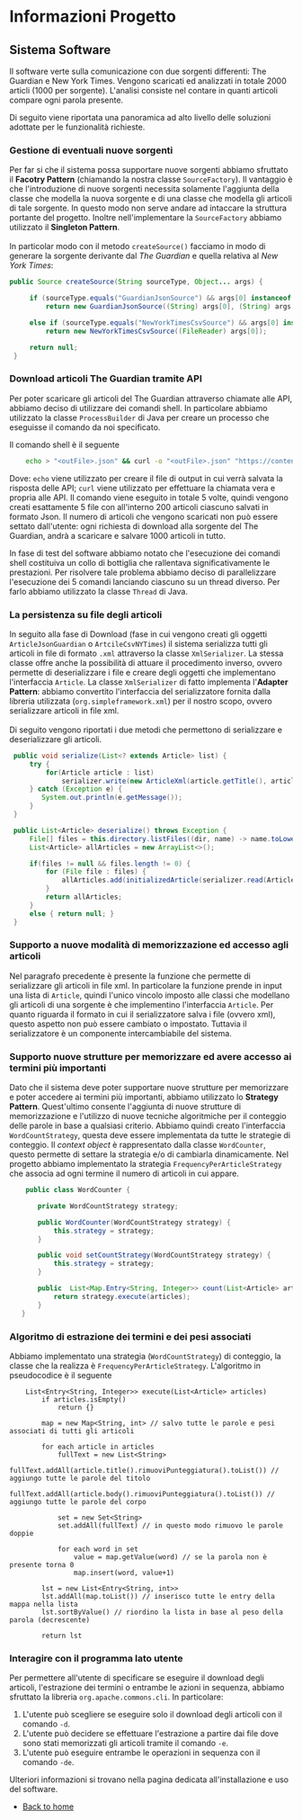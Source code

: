 # Informazioni Progetto

## Sistema Software
Il software verte sulla comunicazione con due sorgenti differenti: The Guardian e New York Times. Vengono scaricati ed analizzati in totale 2000 articli (1000 per sorgente). L'analisi consiste nel contare in quanti articoli compare ogni parola presente.

Di seguito viene riportata una panoramica ad alto livello delle soluzioni adottate per le funzionalità richieste.

### Gestione di eventuali nuove sorgenti
Per far si che il sistema possa supportare nuove sorgenti abbiamo sfruttato il __Facotry Pattern__ (chiamando la nostra classe `SourceFactory`). Il vantaggio è che l'introduzione di nuove sorgenti necessita solamente l'aggiunta della classe che modella la nuova sorgente e di una classe che modella gli articoli di tale sorgente. In questo modo non serve andare ad intaccare la struttura portante del progetto. Inoltre nell'implementare la `SourceFactory` abbiamo utilizzato il __Singleton Pattern__.
<br></br>
In particolar modo con il metodo `createSource()` facciamo in modo di generare la sorgente derivante dal _The Guardian_ e quella relativa al _New York Times_:
```java
public Source createSource(String sourceType, Object... args) {

     if (sourceType.equals("GuardianJsonSource") && args[0] instanceof String && args[1] instanceof String)
         return new GuardianJsonSource((String) args[0], (String) args[1]);

     else if (sourceType.equals("NewYorkTimesCsvSource") && args[0] instanceof FileReader)
         return new NewYorkTimesCsvSource((FileReader) args[0]);

     return null;
 }
```

### Download articoli The Guardian tramite API
Per poter scaricare gli articoli del The Guardian attraverso chiamate alle API, abbiamo deciso di utilizzare dei comandi shell. In particolare abbiamo utilizzato la classe `ProcessBuilder` di Java per creare un processo che eseguisse il comando da noi specificato.

Il comando shell è il seguente

```bash
    echo > "<outFile>.json" && curl -o "<outFile>.json" "https://content.guardianapis.com/search?show-fields=all&page-size=200&page=<i>&api-key=<apiKey>"
```

Dove: `echo` viene utilizzato per creare il file di output in cui verrà salvata la risposta delle API; `curl` viene utilizzato per effettuare la chiamata vera e propria alle API.
Il comando viene eseguito in totale 5 volte, quindi vengono creati esattamente 5 file con all'interno 200 articoli ciascuno salvati in formato Json. Il numero di articoli che vengono scaricati non può essere settato dall'utente: ogni richiesta di download alla sorgente del The Guardian, andrà a scaricare e salvare 1000 articoli in tutto.

In fase di test del software abbiamo notato che l'esecuzione dei comandi shell costituiva un collo di bottiglia che rallentava significativamente le prestazioni. Per risolvere tale problema abbiamo deciso di parallelizzare l'esecuzione dei 5 comandi lanciando ciascuno su un thread diverso. Per farlo abbiamo utilizzato la classe `Thread` di Java.

### La persistenza su file degli articoli
In seguito alla fase di Download (fase in cui vengono creati gli oggetti `ArticleJsonGuardian` o `ArtcileCsvNYTimes`) il sistema serializza tutti gli articoli in file di formato `.xml` attraverso la classe `XmlSerializer`.  La stessa classe offre anche la possibilità di attuare il procedimento inverso, ovvero permette di deserializzare i file e creare degli oggetti che implementano l'interfaccia `Article`. La classe `XmlSerializer` di fatto implementa l'__Adapter Pattern__: abbiamo convertito l'interfaccia del serializzatore fornita dalla libreria utilizzata (`org.simpleframework.xml`) per il nostro scopo, ovvero serializzare articoli in file xml.
<br></br>
 Di seguito vengono riportati i due metodi che permettono di serializzare e deserializzare gli articoli.

```java
 public void serialize(List<? extends Article> list) {
     try {
         for(Article article : list)
             serializer.write(new ArticleXml(article.getTitle(), article.getBody()), new File(this.directory, productionCount++ + ".xml"));
     } catch (Exception e) {
        System.out.println(e.getMessage());
     }
 }
```
```java
 public List<Article> deserialize() throws Exception {
     File[] files = this.directory.listFiles((dir, name) -> name.toLowerCase().endsWith(".xml"));
     List<Article> allArticles = new ArrayList<>();

     if(files != null && files.length != 0) {
         for (File file : files) {
             allArticles.add(initializedArticle(serializer.read(ArticleXml.class, file)));
         }
         return allArticles;
     }
     else { return null; }
 }
```
### Supporto a nuove modalità di memorizzazione ed accesso agli articoli
Nel paragrafo precedente è presente la funzione che permette di serializzare gli articoli in file xml. In particolare la funzione prende in input una lista di `Article`, quindi l'unico vincolo imposto alle classi che modellano gli articoli di una sorgente è che implementino l'interfaccia `Article`. Per quanto riguarda il formato in cui il serializzatore salva i file (ovvero xml), questo aspetto non può essere cambiato o impostato. Tuttavia il serializzatore è un componente intercambiabile del sistema.
    
### Supporto nuove strutture per memorizzare ed avere accesso ai termini più importanti
Dato che il sistema deve poter supportare nuove strutture per memorizzare e poter accedere ai termini più importanti, abbiamo utilizzato lo __Strategy Pattern__. Quest'ultimo consente l'aggiunta di nuove strutture di memorizzazione e l'utilizzo di nuove tecniche algoritmiche per il conteggio delle parole in base a qualsiasi criterio. Abbiamo quindi creato l'interfaccia `WordCountStrategy`, questa deve essere implementata da tutte le strategie di conteggio. Il _context object_ è rappresentato dalla classe `WordCounter`, questo permette di settare la strategia e/o di cambiarla dinamicamente. Nel progetto abbiamo implementato la strategia `FrequencyPerArticleStrategy` che associa ad ogni termine il numero di articoli in cui appare.
```java
    public class WordCounter {

       private WordCountStrategy strategy;

       public WordCounter(WordCountStrategy strategy) {
           this.strategy = strategy;
       }

       public void setCountStrategy(WordCountStrategy strategy) {
           this.strategy = strategy;
       }

       public  List<Map.Entry<String, Integer>> count(List<Article> articles) {
           return strategy.execute(articles);
       }
   }
```

### Algoritmo di estrazione dei termini e dei pesi associati
Abbiamo implementato una strategia (`WordCountStrategy`) di conteggio, la classe che la realizza è `FrequencyPerArticleStrategy`. L'algoritmo in pseudocodice è il seguente

```
    List<Entry<String, Integer>> execute(List<Article> articles)
        if articles.isEmpty()
            return {}

        map = new Map<String, int> // salvo tutte le parole e pesi associati di tutti gli articoli

        for each article in articles
            fullText = new List<String>
            fullText.addAll(article.title().rimuoviPunteggiatura().toList()) // aggiungo tutte le parole del titolo
            fullText.addAll(article.body().rimuoviPunteggiatura().toList()) // aggiungo tutte le parole del corpo

            set = new Set<String>
            set.addAll(fullText) // in questo modo rimuovo le parole doppie

            for each word in set
                value = map.getValue(word) // se la parola non è presente torna 0
                map.insert(word, value+1)

        lst = new List<Entry<String, int>>
        lst.addAll(map.toList()) // inserisco tutte le entry della mappa nella lista
        lst.sortByValue() // riordino la lista in base al peso della parola (decrescente)

        return lst
```

### Interagire con il programma lato utente
Per permettere all'utente di specificare se eseguire il download degli articoli, l'estrazione dei termini o entrambe le azioni in sequenza, abbiamo sfruttato la libreria `org.apache.commons.cli`. In particolare:

1. L'utente può scegliere se eseguire solo il download degli articoli con il comando `-d`.
2. L'utente può decidere se effettuare l'estrazione a partire dai file dove sono stati memorizzati gli articoli tramite il comando `-e`.
3. L'utente può eseguire entrambe le operazioni in sequenza con il comando `-de`.

Ulteriori informazioni si trovano nella pagina dedicata all'installazione e uso del software.


   
- [Back to home](index.html)
